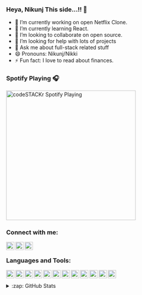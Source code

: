 ### Heya, Nikunj This side...!! 👋

- 🔭 I’m currently working on open Netflix Clone.
- 🌱 I’m currently learning React.
- 👯 I’m looking to collaborate on open source.
- 🤔 I’m looking for help with lots of projects
- 💬 Ask me about full-stack related stuff
- 😄 Pronouns: Nikunj/Nikki
- ⚡ Fun fact: I love to read about finances.

### Spotify Playing 🎧

[<img src="https://now-playing-codestackr.vercel.app/api/spotify-playing" alt="codeSTACKr Spotify Playing" width="350" />](https://open.spotify.com/user/swyqyimdc12jajde4vpwd2x1b)

### Connect with me:

[<img align="left" alt="codeSTACKr | Twitter" width="22px"  color='white' src="https://cdn.jsdelivr.net/npm/simple-icons@v3/icons/twitter.svg" />][twitter]
[<img align="left" alt="codeSTACKr | LinkedIn" width="22px" src="https://cdn.jsdelivr.net/npm/simple-icons@v3/icons/linkedin.svg" />][linkedin]
[<img align="left" alt="codeSTACKr | Instagram" width="22px" src="https://cdn.jsdelivr.net/npm/simple-icons@v3/icons/instagram.svg" />][instagram]

<br />

### Languages and Tools:
<img align="left" alt="codeSTACKr | Twitter" width="22px" src="https://cdn.worldvectorlogo.com/logos/html-5.svg" />
<img align="left" alt="codeSTACKr | Twitter" width="22px" src="https://cdn.worldvectorlogo.com/logos/css-5.svg" />
<img align="left" alt="codeSTACKr | Twitter" width="22px" src="https://cdn.worldvectorlogo.com/logos/javascript-1.svg" />
<img align="left" alt="codeSTACKr | Twitter" width="22px" src="https://cdn.worldvectorlogo.com/logos/c.svg" />
<img align="left" alt="codeSTACKr | Twitter" width="22px" src="https://cdn.worldvectorlogo.com/logos/c-2975.svg" />
<img align="left" alt="codeSTACKr | Twitter" width="22px" src="https://cdn.worldvectorlogo.com/logos/python-5.svg" />
<img align="left" alt="codeSTACKr | Twitter" width="22px" src="https://cdn.worldvectorlogo.com/logos/java-4.svg" />
<img align="left" alt="codeSTACKr | Twitter" width="22px" src="https://cdn.worldvectorlogo.com/logos/mongodb.svg" />
<img align="left" alt="codeSTACKr | Twitter" width="22px" src="https://cdn.worldvectorlogo.com/logos/react.svg" />
<img align="left" alt="codeSTACKr | Twitter" width="22px" src="https://cdn.worldvectorlogo.com/logos/node-sass.svg" />
<img align="left" alt="codeSTACKr | Twitter" width="22px" src="https://cdn.worldvectorlogo.com/logos/node-js-logo.svg" />
<img align="left" alt="codeSTACKr | Twitter" width="22px" src="https://cdn.worldvectorlogo.com/logos/mysql.svg" />



<br />
<br />



  


<details>
  <summary>:zap: GitHub Stats</summary>

  <img align="left" alt="codeSTACKr's GitHub Stats" src="https://github-readme-stats.codestackr.vercel.app/api?username=nikunj2001&show_icons=true&hide_border=true" />

</details>

[twitter]:  https://twitter.com/NikunjG97280097
[instagram]:  https://www.instagram.com/nikunj0409gupta/
[linkedin]: https://www.linkedin.com/in/nikunj-gupta-aa00a61ab/
